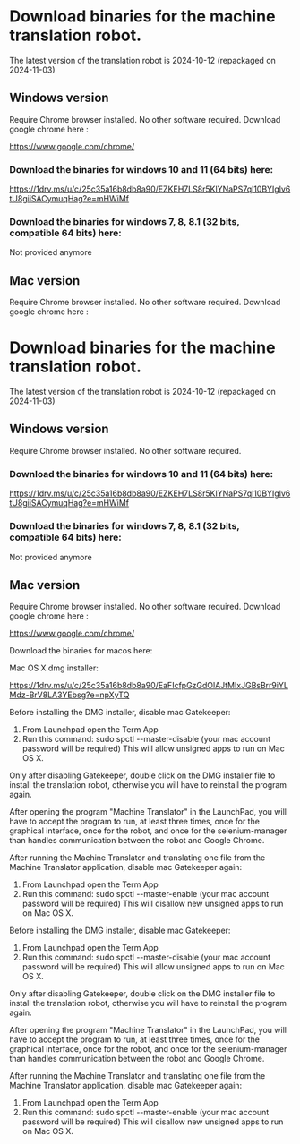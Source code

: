 
# Download binaries for the machine translation robot.

The latest version of the translation robot is 2024-10-12 (repackaged on 2024-11-03)

## Windows version
Require Chrome browser installed. No other software required. Download google chrome here :

https://www.google.com/chrome/

### Download the binaries for windows 10 and 11 (64 bits) here:

https://1drv.ms/u/c/25c35a16b8db8a90/EZKEH7LS8r5KlYNaPS7ql10BYIglv6tU8giiSACymuqHag?e=mHWiMf

### Download the binaries for windows 7, 8, 8.1 (32 bits, compatible 64 bits) here:

Not provided anymore

## Mac version

Require Chrome browser installed. No other software required. Download google chrome here :


# Download binaries for the machine translation robot.

The latest version of the translation robot is 2024-10-12 (repackaged on 2024-11-03)

## Windows version
Require Chrome browser installed. No other software required.
### Download the binaries for windows 10 and 11 (64 bits) here:

https://1drv.ms/u/c/25c35a16b8db8a90/EZKEH7LS8r5KlYNaPS7ql10BYIglv6tU8giiSACymuqHag?e=mHWiMf

### Download the binaries for windows 7, 8, 8.1 (32 bits, compatible 64 bits) here:

Not provided anymore

## Mac version

Require Chrome browser installed. No other software required. Download google chrome here :

https://www.google.com/chrome/

Download the binaries for macos here:

Mac OS X dmg installer:

https://1drv.ms/u/c/25c35a16b8db8a90/EaFIcfpGzGdOlAJtMIxJGBsBrr9iYLMdz-BrV8LA3YEbsg?e=npXyTQ

Before installing the DMG installer, disable mac Gatekeeper:
1. From Launchpad open the Term App
2. Run this command:
    sudo spctl --master-disable
    (your mac account password will be required)
This will allow unsigned apps to run on Mac OS X.

Only after disabling Gatekeeper, double click on the DMG installer file to install the translation robot, otherwise you will have to reinstall the program again.

After opening the program "Machine Translator" in the LaunchPad, you will have to accept the program to run, at least three times, once for the graphical interface, once for the robot, and once for the selenium-manager than handles communication between the robot and Google Chrome.

After running the Machine Translator and translating one file from the Machine Translator application, disable mac Gatekeeper again:

1. From Launchpad open the Term App
2. Run this command:
    sudo spctl --master-enable
    (your mac account password will be required)
This will disallow new unsigned apps to run on Mac OS X.

Before installing the DMG installer, disable mac Gatekeeper:
1. From Launchpad open the Term App
2. Run this command:
    sudo spctl --master-disable
    (your mac account password will be required)
This will allow unsigned apps to run on Mac OS X.

Only after disabling Gatekeeper, double click on the DMG installer file to install the translation robot, otherwise you will have to reinstall the program again.

After opening the program "Machine Translator" in the LaunchPad, you will have to accept the program to run, at least three times, once for the graphical interface, once for the robot, and once for the selenium-manager than handles communication between the robot and Google Chrome.

After running the Machine Translator and translating one file from the Machine Translator application, disable mac Gatekeeper again:

1. From Launchpad open the Term App
2. Run this command:
    sudo spctl --master-enable
    (your mac account password will be required)
This will disallow new unsigned apps to run on Mac OS X.